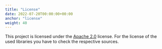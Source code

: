 ```yaml
---
title: "License"
date: 2022-07-20T00:00:00+00:00
anchor: "license"
weight: 40
---
```


This project is licensed under the [Apache 2.0][license] license. For the
license of the used libraries you have to check the respective sources.

[license]: https://github.com/promhippie/jenkins_exporter/blob/master/LICENSE
